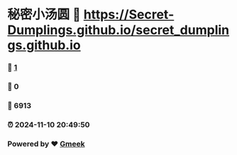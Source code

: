 # 秘密小汤圆 :link: https://Secret-Dumplings.github.io/secret_dumplings.github.io 
### :page_facing_up: [1](https://Secret-Dumplings.github.io/secret_dumplings.github.io/tag.html) 
### :speech_balloon: 0 
### :hibiscus: 6913 
### :alarm_clock: 2024-11-10 20:49:50 
### Powered by :heart: [Gmeek](https://github.com/Meekdai/Gmeek)
